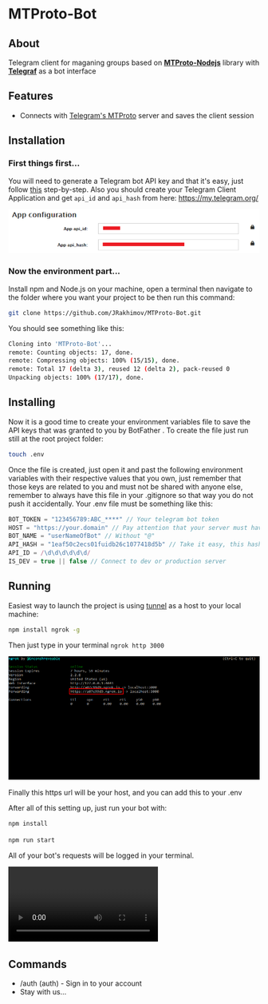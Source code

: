 # MTProto-Bot

## About

Telegram client for maganing groups based on [**MTProto-Nodejs**](https://github.com/zerobias/telegram-mtproto) library with [**Telegraf**](https://github.com/telegraf/telegraf) as a bot interface

## Features

- Connects with [Telegram's MTProto](https://core.telegram.org/mtproto) server and saves the client session

## Installation

### First things first...

You will need to generate a Telegram bot API key and that it's easy, just follow [this](https://core.telegram.org/bots#3-how-do-i-create-a-bot) step-by-step. Also you should create your Telegram Client Application and get `api_id` and `api_hash` from here: https://my.telegram.org/

![where_to_get_app_config](https://raw.githubusercontent.com/JRakhimov/MTProto-Bot/master/images/where_to_get_app_config.png)

### Now the environment part...

Install npm and Node.js on your machine, open a terminal then navigate to the folder where you want your project to be then run this command:

```bash
git clone https://github.com/JRakhimov/MTProto-Bot.git
```

You should see something like this:

```bash
Cloning into 'MTProto-Bot'...
remote: Counting objects: 17, done.
remote: Compressing objects: 100% (15/15), done.
remote: Total 17 (delta 3), reused 12 (delta 2), pack-reused 0
Unpacking objects: 100% (17/17), done.
```

## Installing

Now it is a good time to create your environment variables file to save the API keys that was granted to you by BotFather . To create the file just run still at the root project folder:

```bash
touch .env
```

Once the file is created, just open it and past the following environment variables with their respective values that you own, just remember that those keys are related to you and must not be shared with anyone else, remember to always have this file in your .gitignore so that way you do not push it accidentally. Your .env file must be something like this:

```js
BOT_TOKEN = "123456789:ABC_****" // Your telegram bot token
HOST = "https://your.domain" // Pay attention that your server must have SSL certificate and provide https connection!
BOT_NAME = "userNameOfBot" // Without "@"
API_HASH = "1eaf50c2ecs01fuidb26c1077418d5b" // Take it easy, this hash is invalid
API_ID = /\d\d\d\d\d\d/
IS_DEV = true || false // Connect to dev or production server
```

## Running

Easiest way to launch the project is using [tunnel](https://ngrok.com/) as a host to your local machine:

```bash
npm install ngrok -g
```

Then just type in your terminal `ngrok http 3000`

![get_host_using_ngrok](https://raw.githubusercontent.com/JRakhimov/MTProto-Bot/master/images/get_host_using_ngrok.png)

Finally this https url will be your host, and you can add this to your .env

After all of this setting up, just run your bot with:

```bash
npm install

npm run start
```

All of your bot's requests will be logged in your terminal.

![sampleBot](https://raw.githubusercontent.com/JRakhimov/MTProto-Bot/master/images/sample.mp4)

## Commands

- /auth (auth) - Sign in to your account
- Stay with us...
